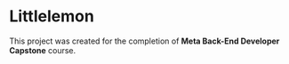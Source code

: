 # Littlelemon

This project was created for the completion of **Meta Back-End Developer Capstone** course.